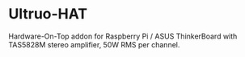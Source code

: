# Ultruo-HAT
Hardware-On-Top addon for Raspberry Pi / ASUS ThinkerBoard with TAS5828M stereo amplifier, 50W RMS per channel.

